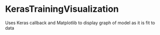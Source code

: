 # KerasTrainingVisualization
Uses Keras callback and Matplotlib to display graph of model as it is fit to data
